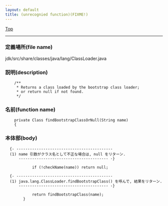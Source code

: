 ```yaml
---
layout: default
title: (unrecognied function)(FIXME!)
---
```

[Top](../index.html)

--- 
### 定義場所(file name)
jdk/src/share/classes/java/lang/ClassLoader.java
### 説明(description)

```
    /**
     * Returns a class loaded by the bootstrap class loader;
     * or return null if not found.
     */
```

### 名前(function name)
```
    private Class findBootstrapClassOrNull(String name)
    {
```

### 本体部(body)
```
  {- -------------------------------------------
  (1) name 引数がクラス名として不正な場合は, null をリターン.
      ---------------------------------------- -}

	        if (!checkName(name)) return null;
	
  {- -------------------------------------------
  (1) java.lang.ClassLoader.findBootstrapClass() を呼んで, 結果をリターン.
      ---------------------------------------- -}

	        return findBootstrapClass(name);
	    }
	
```


